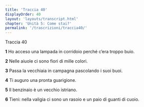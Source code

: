 ```yaml
---
title: 'Traccia 40'
displayOrder: 40
layout: 'layouts/transcript.html'
chapter: 'Unità 5: Come stai?'
permalink: '/trascrizioni/traccia40/'
---
```


Traccia 40

**1** Ho acceso una lampada in corridoio perché c’era troppo buio.

**2** Nelle aiuole ci sono fiori di mille colori.

**3** Passa la vecchiaia in campagna pascolando i suoi buoi.

**4** Ti auguro una pronta guarigione.

**5** Il benzinaio è un vecchio istriano.

**6** Tieni: nella valigia ci sono un rasoio e un paio di guanti di cuoio.
